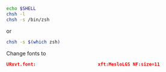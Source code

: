 
```sh
echo $SHELL
chsh -l
chsh -s /bin/zsh
```

or 

```sh
chsh -s $(which zsh)
```

Change fonts to 
```json
URxvt.font: 					  xft:MesloLGS NF:size=11
```

